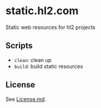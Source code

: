 # static.hl2.com

Static web resources for hl2 projects

## Scripts

- `clean`: clean up
- `build`: build static resources

## License

See [License.md](./License.md).
